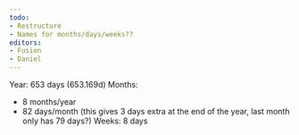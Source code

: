 ```yaml
---
todo:
- Restructure
- Names for months/days/weeks??
editors:
- Fusion
- Daniel
---
```


Year: 653 days (653.169d)
Months:
- 8 months/year
- 82 days/month (this gives 3 days extra at the end of the year, last month only has 79 days?)
Weeks: 8 days